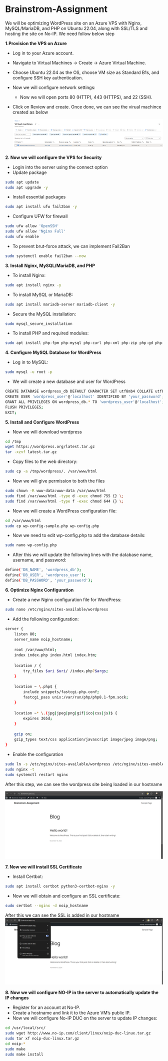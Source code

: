 # Brainstrom-Assignment

We will be optimizing WordPress site on an Azure VPS with Nginx, MySQL/MariaDB, and PHP on Ubuntu 22.04, along with SSL/TLS and hosting the site on No-IP. We need follow below step

**1.Provision the VPS on Azure**

- Log in to your Azure account.
- Navigate to Virtual Machines -> Create -> Azure Virtual Machine.
- Choose Ubuntu 22.04 as the OS, choose VM size as Standard B1s, and configure SSH key authentication.
- Now we will configure network settings:
    - Now we will open ports 80 (HTTP), 443 (HTTPS), and 22 (SSH).
- Click on Review and create. Once done, we can see the virual machince created as below

    ![Virtual machine](image.png)

**2. Now we will configure the VPS for Security**

- Login into the server using the connect option
- Update package
```bash
sudo apt update
sudo apt upgrade -y
```
- Install essential packages
```bash
sudo apt install ufw fail2ban -y
```
- Configure UFW for firewall
```bash
sudo ufw allow 'OpenSSH'
sudo ufw allow 'Nginx Full'
sudo ufw enable
```
- To prevent brut-force attack, we can implement Fail2Ban
```bash
sudo systemctl enable fail2ban --now
```
**3. Install Nginx, MySQL/MariaDB, and PHP**

- To install Nginx:
```bash
sudo apt install nginx -y
```

- To install MySQL or MariaDB:
```bash
sudo apt install mariadb-server mariadb-client -y
```
- Secure the MySQL installation:
```bash
sudo mysql_secure_installation
```
- To install PHP and required modules:
```bash
sudo apt install php-fpm php-mysql php-curl php-xml php-zip php-gd php-mbstring -y
```
**4. Configure MySQL Database for WordPress**
- Log in to MySQL:
```bash
sudo mysql -u root -p
```
- We will create a new database and user for WordPress
```bash
CREATE DATABASE wordpress_db DEFAULT CHARACTER SET utf8mb4 COLLATE utf8mb4_unicode_ci;
CREATE USER 'wordpress_user'@'localhost' IDENTIFIED BY 'your_password';
GRANT ALL PRIVILEGES ON wordpress_db.* TO 'wordpress_user'@'localhost';
FLUSH PRIVILEGES;
EXIT;
```

**5. Install and Configure WordPress**

- Now we will download wordpress
```bash
cd /tmp
wget https://wordpress.org/latest.tar.gz
tar -xzvf latest.tar.gz
```

- Copy files to the web directory:
```bash
sudo cp -a /tmp/wordpress/. /var/www/html
```
- Now we will give permission to both the files
```bash
sudo chown -R www-data:www-data /var/www/html
sudo find /var/www/html -type d -exec chmod 755 {} \;
sudo find /var/www/html -type f -exec chmod 644 {} \;
```
- Now we will create a WordPress configuration file:
```bash
cd /var/www/html
sudo cp wp-config-sample.php wp-config.php
```
- Now we need to edit wp-config.php to add the database details:
```bash
sudo nano wp-config.php
```
- After this we will update the following lines with the database name, username, and password:
```bash
define('DB_NAME', 'wordpress_db');
define('DB_USER', 'wordpress_user');
define('DB_PASSWORD', 'your_password');
```

**6. Optimize Nginx Configuration**

 - Create a new Nginx configuration file for WordPress:
 ```bash
 sudo nano /etc/nginx/sites-available/wordpress
```

- Add the following configuration:
```bash
server {
    listen 80;
    server_name noip_hostname;

    root /var/www/html;
    index index.php index.html index.htm;

    location / {
        try_files $uri $uri/ /index.php?$args;
    }

    location ~ \.php$ {
        include snippets/fastcgi-php.conf;
        fastcgi_pass unix:/var/run/php/php8.1-fpm.sock;
    }

    location ~* \.(jpg|jpeg|png|gif|ico|css|js)$ {
        expires 365d;
    }

    gzip on;
    gzip_types text/css application/javascript image/jpeg image/png;
}
```
- Enable the configuration
```bash
sudo ln -s /etc/nginx/sites-available/wordpress /etc/nginx/sites-enabled/
sudo nginx -t
sudo systemctl restart nginx
```
After this step, we can see the wordpress site being loaded in our hostname

![Wordpress site](image-1.png)

**7. Now we will install SSL Certificate**
- Install Certbot:
```bash
sudo apt install certbot python3-certbot-nginx -y
```
- Now we will obtain and configure an SSL certificate:
```bash
sudo certbot --nginx -d noip_hostname
```

After this we can see the SSL is added in our hostname
![SSL image](image-2.png)

**8. Now we will configure NO-IP in the server to automatically update the IP changes**

- Register for an account at No-IP.
- Create a hostname and link it to the Azure VM’s public IP.
- Now we will configure No-IP DUC on the server to update IP changes:
```bash
cd /usr/local/src/
sudo wget http://www.no-ip.com/client/linux/noip-duc-linux.tar.gz
sudo tar xf noip-duc-linux.tar.gz
cd noip-*
sudo make
sudo make install
```



